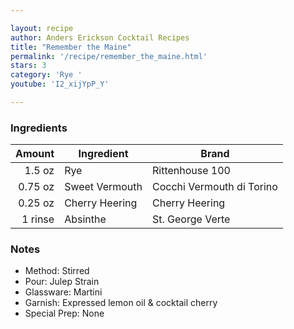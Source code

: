 ```yaml
---

layout: recipe
author: Anders Erickson Cocktail Recipes
title: "Remember the Maine"
permalink: '/recipe/remember_the_maine.html'
stars: 3
category: 'Rye '
youtube: 'I2_xijYpP_Y'

---
```


### Ingredients

| Amount  | Ingredient     | Brand                     |
| ------: | -------------- | ------------------------- |
|  1.5 oz | Rye            | Rittenhouse 100           |
| 0.75 oz | Sweet Vermouth | Cocchi Vermouth di Torino |
| 0.25 oz | Cherry Heering | Cherry Heering            |
| 1 rinse | Absinthe       | St. George Verte          |

### Notes

- Method: Stirred
- Pour: Julep Strain
- Glassware: Martini
- Garnish: Expressed lemon oil & cocktail cherry
- Special Prep: None

